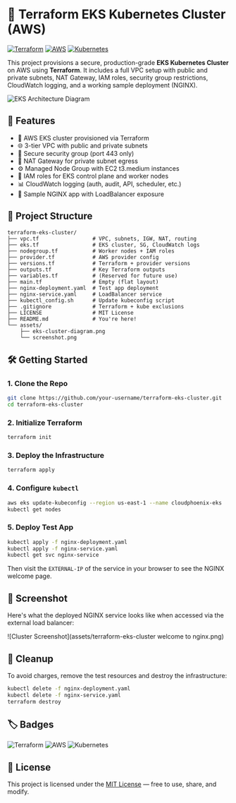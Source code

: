 # 🚀 Terraform EKS Kubernetes Cluster (AWS)

[![Terraform](https://img.shields.io/badge/IaC-Terraform-623CE4?logo=terraform)](https://www.terraform.io/)
[![AWS](https://img.shields.io/badge/Cloud-AWS-FF9900?logo=amazon-aws)](https://aws.amazon.com/eks/)
[![Kubernetes](https://img.shields.io/badge/Kubernetes-EKS-326CE5?logo=kubernetes)](https://kubernetes.io/)

This project provisions a secure, production-grade **EKS Kubernetes Cluster** on AWS using **Terraform**. It includes a full VPC setup with public and private subnets, NAT Gateway, IAM roles, security group restrictions, CloudWatch logging, and a working sample deployment (NGINX).

![EKS Architecture Diagram](assets/eks-cluster-diagram.png)

## 🧱 Features

- 💠 AWS EKS cluster provisioned via Terraform  
- 🌐 3-tier VPC with public and private subnets  
- 🔐 Secure security group (port 443 only)  
- 📡 NAT Gateway for private subnet egress  
- ⚙️ Managed Node Group with EC2 t3.medium instances  
- 📜 IAM roles for EKS control plane and worker nodes  
- 📊 CloudWatch logging (auth, audit, API, scheduler, etc.)  
- 🚀 Sample NGINX app with LoadBalancer exposure  

## 📂 Project Structure

```
terraform-eks-cluster/
├── vpc.tf                 # VPC, subnets, IGW, NAT, routing
├── eks.tf                 # EKS cluster, SG, CloudWatch logs
├── nodegroup.tf           # Worker nodes + IAM roles
├── provider.tf            # AWS provider config
├── versions.tf            # Terraform + provider versions
├── outputs.tf             # Key Terraform outputs
├── variables.tf           # (Reserved for future use)
├── main.tf                # Empty (flat layout)
├── nginx-deployment.yaml  # Test app deployment
├── nginx-service.yaml     # LoadBalancer service
├── kubectl_config.sh      # Update kubeconfig script
├── .gitignore             # Terraform + kube exclusions
├── LICENSE                # MIT License
├── README.md              # You're here!
└── assets/
    ├── eks-cluster-diagram.png
    └── screenshot.png
```

## 🛠️ Getting Started

### 1. Clone the Repo
```bash
git clone https://github.com/your-username/terraform-eks-cluster.git
cd terraform-eks-cluster
```

### 2. Initialize Terraform
```bash
terraform init
```

### 3. Deploy the Infrastructure
```bash
terraform apply
```

### 4. Configure `kubectl`
```bash
aws eks update-kubeconfig --region us-east-1 --name cloudphoenix-eks
kubectl get nodes
```

### 5. Deploy Test App
```bash
kubectl apply -f nginx-deployment.yaml
kubectl apply -f nginx-service.yaml
kubectl get svc nginx-service
```

Then visit the `EXTERNAL-IP` of the service in your browser to see the NGINX welcome page.

## 📸 Screenshot

Here's what the deployed NGINX service looks like when accessed via the external load balancer:

![Cluster Screenshot](assets/terraform-eks-cluster  welcome to nginx.png)

## 🧹 Cleanup

To avoid charges, remove the test resources and destroy the infrastructure:
```bash
kubectl delete -f nginx-deployment.yaml
kubectl delete -f nginx-service.yaml
terraform destroy
```

## 🏷️ Badges

![Terraform](https://img.shields.io/badge/IaC-Terraform-623CE4?logo=terraform)
![AWS](https://img.shields.io/badge/Cloud-AWS-FF9900?logo=amazon-aws)
![Kubernetes](https://img.shields.io/badge/Kubernetes-EKS-326CE5?logo=kubernetes)

## 📄 License

This project is licensed under the [MIT License](LICENSE) — free to use, share, and modify.
